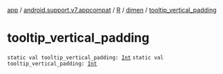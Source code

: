 [app](../../../index.md) / [android.support.v7.appcompat](../../index.md) / [R](../index.md) / [dimen](index.md) / [tooltip_vertical_padding](.)

# tooltip_vertical_padding

`static val tooltip_vertical_padding: `[`Int`](https://kotlinlang.org/api/latest/jvm/stdlib/kotlin/-int/index.html)
`static val tooltip_vertical_padding: `[`Int`](https://kotlinlang.org/api/latest/jvm/stdlib/kotlin/-int/index.html)